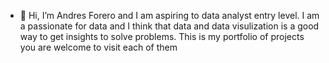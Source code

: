 - 👋 Hi, I’m Andres Forero and I am aspiring to data analyst entry level.
I am a passionate for data and I think that data and data visulization is a good way to
get insights to solve problems.
This is my portfolio of projects you are welcome to visit each of them
